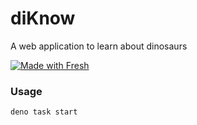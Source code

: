# diKnow

A web application to learn about dinosaurs

[![Made with Fresh](https://fresh.deno.dev/fresh-badge.svg)](https://fresh.deno.dev)

### Usage

```
deno task start
```
